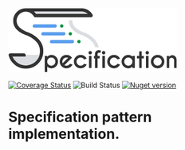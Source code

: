 ![Logo](https://github.com/NYMEZIDE/Specification/blob/master/.github/images/specification.png?raw=true)

[![Coverage Status](https://coveralls.io/repos/github/NYMEZIDE/Specification/badge.svg?branch=master&kill_cache=1)](https://coveralls.io/github/NYMEZIDE/Specification?branch=master)
![Build Status](https://github.com/NYMEZIDE/Specification/workflows/master/badge.svg)
[![Nuget version](https://img.shields.io/nuget/v/Nymezide.Specification?label=NuGet)](https://www.nuget.org/packages/Nymezide.Specification)
 
# Specification pattern implementation.
